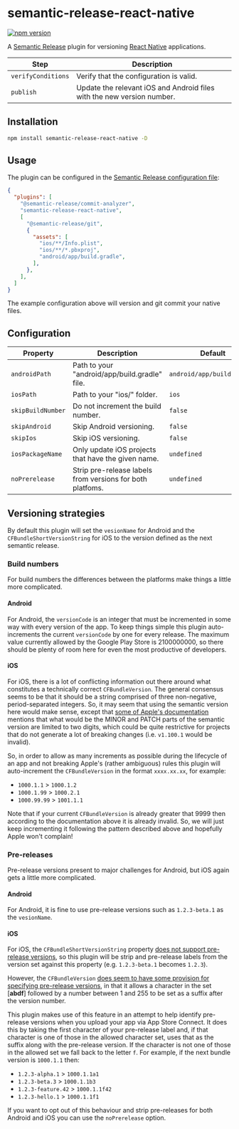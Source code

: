 # semantic-release-react-native

[![npm version](https://badge.fury.io/js/semantic-release-react-native.svg)](https://badge.fury.io/js/semantic-release-react-native)

A [Semantic Release](https://github.com/semantic-release/semantic-release) plugin
for versioning [React Native](https://reactnative.dev/) applications.

| Step               | Description                                                            |
|--------------------|------------------------------------------------------------------------|
| `verifyConditions` | Verify that the configuration is valid.                                |
| `publish`          | Update the relevant iOS and Android files with the new version number. |

## Installation

```sh
npm install semantic-release-react-native -D
```

## Usage

The plugin can be configured in the [Semantic Release configuration file](https://github.com/semantic-release/semantic-release/blob/master/docs/usage/configuration.md#configuration):

```json
{
  "plugins": [
    "@semantic-release/commit-analyzer",
    "semantic-release-react-native",
    [
      "@semantic-release/git",
      {
        "assets": [
          "ios/**/Info.plist",
          "ios/**/*.pbxproj",
          "android/app/build.gradle",
        ],
      },
    ],
  ]
}
```

The example configuration above will version and git commit your native files.

## Configuration

| Property               | Description                                               | Default                    |
|------------------------|-----------------------------------------------------------|----------------------------|
| `androidPath`          | Path to your "android/app/build.gradle" file.             | `android/app/build.gradle` |
| `iosPath`              | Path to your "ios/" folder.                               | `ios`                      |
| `skipBuildNumber`      | Do not increment the build number.                        | `false`                    |
| `skipAndroid`          | Skip Android versioning.                                  | `false`                    |
| `skipIos`              | Skip iOS versioning.                                      | `false`                    |
| `iosPackageName`       | Only update iOS projects that have the given name.        | `undefined`                |
| `noPrerelease`         | Strip pre-release labels from versions for both platfoms. | `undefined`                |

## Versioning strategies

By default this plugin will set the `vesionName` for Android and the
`CFBundleShortVersionString` for iOS to the version defined as the next semantic
release.

### Build numbers

For build numbers the differences between the platforms make things a little more
complicated.

#### Android

For Android, the `versionCode` is an integer that must be incremented in some way
with every version of the app. To keep things simple this plugin auto-increments
the current `versionCode` by one for every release. The maximum value currently
allowed by the Google Play Store is 2100000000, so there should
be plenty of room here for even the most productive of developers.

#### iOS

For iOS, there is a lot of conflicting information out there around what
constitutes a technically correct `CFBundleVersion`. The general consensus seems
to be that it should be a string comprised of three non-negative, period-separated
integers. So, it may seem that using the semantic version here would make sense,
except that [some of Apple's documentation](https://developer.apple.com/library/archive/documentation/General/Reference/InfoPlistKeyReference/Articles/CoreFoundationKeys.html#//apple_ref/doc/uid/20001431-102364)
mentions that what would be the MINOR and PATCH parts of the semantic version
are limited to two digits, which could be quite restrictive for projects that
do not generate a lot of breaking changes (i.e. `v1.100.1` would be invalid).

So, in order to allow as many increments as possible during the lifecycle of an
app and not breaking Apple's (rather ambiguous) rules this plugin will
auto-increment the `CFBundleVersion` in the format `xxxx.xx.xx`, for example:

- `1000.1.1` > `1000.1.2`
- `1000.1.99` > `1000.2.1`
- `1000.99.99` > `1001.1.1`

Note that if your current `CFBundleVersion` is already greater that 9999 then
according to the documentation above it is already invalid. So, we will
just keep incrementing it following the pattern described above and hopefully
Apple won't complain!

### Pre-releases

Pre-release versions present to major challenges for Android, but iOS again gets
a little more complicated.

#### Android

For Android, it is fine to use pre-release versions such as `1.2.3-beta.1`
as the `vesionName`.

#### iOS

For iOS, the `CFBundleShortVersionString`
property [does not support pre-release versions](https://developer.apple.com/library/archive/documentation/General/Reference/InfoPlistKeyReference/Articles/CoreFoundationKeys.html#//apple_ref/doc/uid/20001431-111349),
so this plugin will be strip and pre-release labels from the version set against
this property (e.g. `1.2.3-beta.1` becomes `1.2.3`).

However, the `CFBundleVersion` [does seem to have some provision for specifying
pre-release versions](https://developer.apple.com/library/archive/documentation/General/Reference/InfoPlistKeyReference/Articles/CoreFoundationKeys.html#//apple_ref/doc/uid/20001431-102364), in that
it allows a character in the set [**abdf**] followed by a number between 1 and 255
to be set as a suffix after the version number.

This plugin makes use of this feature in an attempt to help identify
pre-release versions when you upload your app via App Store Connect. It does
this by taking the first character of your pre-release label and, if that character
is one of those in the allowed character set, uses that as the suffix along with
the pre-release version. If the character is not one of those in the allowed set
we fall back to the letter `f`. For example, if the next bundle version is
`1000.1.1` then:

- `1.2.3-alpha.1` > `1000.1.1a1`
- `1.2.3-beta.3` > `1000.1.1b3`
- `1.2.3-feature.42` > `1000.1.1f42`
- `1.2.3-hello.1` > `1000.1.1f1`

If you want to opt out of this behaviour and strip pre-releases for both
Android and iOS you can use the `noPrerelease` option.
